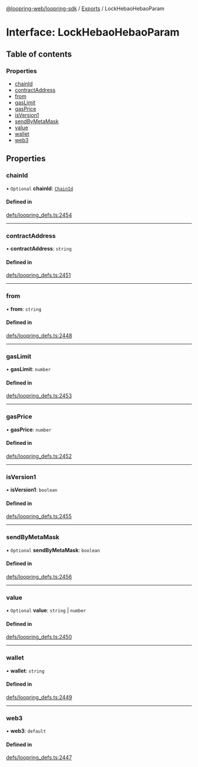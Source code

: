 [@loopring-web/loopring-sdk](../README.md) / [Exports](../modules.md) / LockHebaoHebaoParam

# Interface: LockHebaoHebaoParam

## Table of contents

### Properties

- [chainId](LockHebaoHebaoParam.md#chainid)
- [contractAddress](LockHebaoHebaoParam.md#contractaddress)
- [from](LockHebaoHebaoParam.md#from)
- [gasLimit](LockHebaoHebaoParam.md#gaslimit)
- [gasPrice](LockHebaoHebaoParam.md#gasprice)
- [isVersion1](LockHebaoHebaoParam.md#isversion1)
- [sendByMetaMask](LockHebaoHebaoParam.md#sendbymetamask)
- [value](LockHebaoHebaoParam.md#value)
- [wallet](LockHebaoHebaoParam.md#wallet)
- [web3](LockHebaoHebaoParam.md#web3)

## Properties

### chainId

• `Optional` **chainId**: [`ChainId`](../enums/ChainId.md)

#### Defined in

[defs/loopring_defs.ts:2454](https://github.com/Loopring/loopring_sdk/blob/02976c9/src/defs/loopring_defs.ts#L2454)

___

### contractAddress

• **contractAddress**: `string`

#### Defined in

[defs/loopring_defs.ts:2451](https://github.com/Loopring/loopring_sdk/blob/02976c9/src/defs/loopring_defs.ts#L2451)

___

### from

• **from**: `string`

#### Defined in

[defs/loopring_defs.ts:2448](https://github.com/Loopring/loopring_sdk/blob/02976c9/src/defs/loopring_defs.ts#L2448)

___

### gasLimit

• **gasLimit**: `number`

#### Defined in

[defs/loopring_defs.ts:2453](https://github.com/Loopring/loopring_sdk/blob/02976c9/src/defs/loopring_defs.ts#L2453)

___

### gasPrice

• **gasPrice**: `number`

#### Defined in

[defs/loopring_defs.ts:2452](https://github.com/Loopring/loopring_sdk/blob/02976c9/src/defs/loopring_defs.ts#L2452)

___

### isVersion1

• **isVersion1**: `boolean`

#### Defined in

[defs/loopring_defs.ts:2455](https://github.com/Loopring/loopring_sdk/blob/02976c9/src/defs/loopring_defs.ts#L2455)

___

### sendByMetaMask

• `Optional` **sendByMetaMask**: `boolean`

#### Defined in

[defs/loopring_defs.ts:2456](https://github.com/Loopring/loopring_sdk/blob/02976c9/src/defs/loopring_defs.ts#L2456)

___

### value

• `Optional` **value**: `string` \| `number`

#### Defined in

[defs/loopring_defs.ts:2450](https://github.com/Loopring/loopring_sdk/blob/02976c9/src/defs/loopring_defs.ts#L2450)

___

### wallet

• **wallet**: `string`

#### Defined in

[defs/loopring_defs.ts:2449](https://github.com/Loopring/loopring_sdk/blob/02976c9/src/defs/loopring_defs.ts#L2449)

___

### web3

• **web3**: `default`

#### Defined in

[defs/loopring_defs.ts:2447](https://github.com/Loopring/loopring_sdk/blob/02976c9/src/defs/loopring_defs.ts#L2447)
